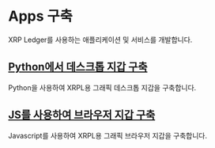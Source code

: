 # Apps 구축

XRP Ledger를 사용하는 애플리케이션 및 서비스를 개발합니다.

## [Python에서 데스크톱 지갑 구축](python.md)

Python을 사용하여 XRPL용 그래픽 데스크톱 지갑을 구축합니다.

## [JS를 사용하여 브라우저 지갑 구축](js-1.md)&#x20;

Javascript를 사용하여 XRPL용 그래픽 브라우저 지갑을 구축합니다.
